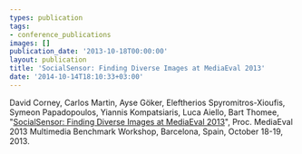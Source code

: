 ```yaml
---
types: publication
tags:
- conference_publications
images: []
publication_date: '2013-10-18T00:00:00'
layout: publication
title: 'SocialSensor: Finding Diverse Images at MediaEval 2013'
date: '2014-10-14T18:10:33+03:00'
---
```

David Corney, Carlos Martin, Ayse Göker, Eleftherios Spyromitros-Xioufis, Symeon Papadopoulos, Yiannis Kompatsiaris, Luca Aiello, Bart Thomee, "<a href="http://ceur-ws.org/Vol-1043/mediaeval2013_submission_24.pdf">SocialSensor: Finding Diverse Images at MediaEval 2013</a>", Proc. MediaEval 2013 Multimedia Benchmark Workshop, Barcelona, Spain, October 18-19, 2013.
